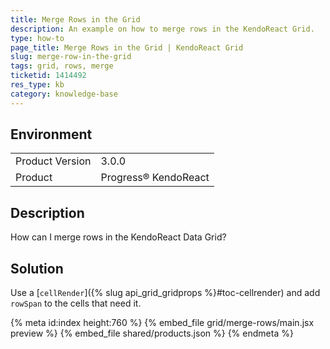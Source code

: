 ```yaml
---
title: Merge Rows in the Grid
description: An example on how to merge rows in the KendoReact Grid.
type: how-to
page_title: Merge Rows in the Grid | KendoReact Grid
slug: merge-row-in-the-grid
tags: grid, rows, merge
ticketid: 1414492
res_type: kb
category: knowledge-base
---
```


## Environment

<table>
    <tbody>
	    <tr>
	    	<td>Product Version</td>
	    	<td>3.0.0</td>
	    </tr>
	    <tr>
	    	<td>Product</td>
	    	<td>Progress® KendoReact</td>
	    </tr>
    </tbody>
</table>


## Description

How can I merge rows in the KendoReact Data Grid?

## Solution

Use a [`cellRender`]({% slug api_grid_gridprops %}#toc-cellrender) and add `rowSpan` to the cells that need it.

{% meta id:index height:760 %}
{% embed_file grid/merge-rows/main.jsx preview %}
{% embed_file shared/products.json %}
{% endmeta %}
